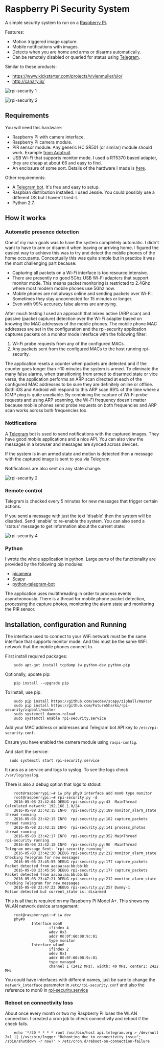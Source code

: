 # Raspberry Pi Security System

A simple security system to run on a [Raspberry Pi](https://www.raspberrypi.org/).

Features:
  - Motion triggered image capture.
  - Mobile notifications with images.
  - Detects when you are home and arms or disarms automatically.
  - Can be remotely disabled or queried for status using [Telegram](https://telegram.org/).

Similar to these products:

  - https://www.kickstarter.com/projects/vivienmuller/ulo/
  - http://canary.is/

![rpi-security 1](../master/images/rpi-security-1.jpg?raw=true)

![rpi-security 2](../master/images/rpi-security-2.jpg?raw=true)


## Requirements

You will need this hardware:
  - Raspberry Pi with camera interface.
  - Raspberry Pi camera module.
  - PIR sensor module. Any generic HC SR501 (or similar) module should work. Example [from Adafruit](https://www.adafruit.com/products/189).
  - USB Wi-Fi that supports monitor mode. I used a RT5370 based adapter, they are cheap at about €6 and easy to find.
  - An enclosure of some sort. Details of the hardware I made is [here](hardware).

Other requirements:
  - A [Telegram bot](https://telegram.org/). It's free and easy to setup.
  - Raspbian distribution installed. I used Jessie. You could possibly use a different OS but I haven't tried it.
  - Python 2.7.

## How it works

### Automatic presence detection

One of my main goals was to have the system completely automatic. I didn't want to have to arm or disarm it when leaving or arriving home. I figured the easiest way to achieve this was to try and detect the mobile phones of the home occupants. Conceptually this was quite simple but in practice it was the most challenging part because:
  - Capturing all packets on a Wi-Fi interface is too resource intensive.
  - There are presently no good 5Ghz USB Wi-Fi adapters that support monitor mode. This means packet monitoring is restricted to 2.4Ghz where most modern mobile phones use 5Ghz now.
  - Mobile phones are not always online and sending packets over Wi-Fi. Sometimes they stay unconnected for 15 minutes or longer.
  - Even with 99% accuracy false alarms are annoying.

After much testing I used an approach that mixes active (ARP scan) and passive (packet capture) detection over the Wi-Fi adapter based on knowing the MAC addresses of the mobile phones. The mobile phone MAC addresses are set in the configuration and the rpi-security application captures packets on a monitor mode interface with the following filter:
1. Wi-Fi probe requests from any of the configured MACs.
2. Any packets sent from the configured MACs to the host running rpi-security.

The application resets a counter when packets are detected and if the counter goes longer than ~10 minutes the system is armed. To eliminate the many false alarms, when transitioning from armed to disarmed state or vice versa, the application performs an ARP scan directed at each of the configured MAC addresses to be sure they are definitely online or offline. Both iOS and Android will respond to this ARP scan 99% of the time where a ICMP ping is quite unreliable. By combining the capture of Wi-Fi probe requests and using ARP scanning, the Wi-Fi frequency doesn't matter because mobile phones send probe requests on both frequencies and ARP scan works across both frequencies too.

### Notifications

A [Telegram](https://telegram.org/) bot is used to send notifications with the captured images. They have good mobile applications and a nice API. You can also view the messages in a browser and messages are synced across devices.

If the system is in an armed state and motion is detected then a message with the captured image is sent to you via Telegram.

Notifications are also sent on any state change.

![rpi-security 2](../master/images/rpi-security-notification.png?raw=true)

### Remote control

Telegram is checked every 5 minutes for new messages that trigger certain actions.

If you send a message with just the text 'disable' then the system will be disabled. Send 'enable' to re-enable the system. You can also send a 'status' message to get information about the current state:

![rpi-security 4](../master/images/rpi-security-status-message.png?raw=true)

### Python

I wrote the whole application in python. Large parts of the functionality are provided by the following pip modules:
  - [picamera](https://github.com/waveform80/picamera)
  - [Scapy](http://www.secdev.org/projects/scapy/)
  - [python-telegram-bot](https://github.com/python-telegram-bot/python-telegram-bot)

The application uses multithreading in order to process events asynchronously. There is a thread for mobile phone packet detection, processing the capture photos, monitoring the alarm state and monitoring the PIR sensor.

## Installation, configuration and Running

The interface used to connect to your WiFi network must be the same interface that supports monitor mode. And this must be the same WiFi network that the mobile phones connect to.

First install required packages:

        sudo apt-get install tcpdump iw python-dev python-pip

Optionally, update pip:

        pip install --upgrade pip

To install, use pip:

        sudo pip install https://github.com/secdev/scapy/zipball/master
        sudo pip install https://github.com/FutureSharks/rpi-security/zipball/master
        sudo systemctl daemon-reload
        sudo systemctl enable rpi-security.service

Add your MAC address or addresses and Telegram bot API key to ``/etc/rpi-security.conf``.

Ensure you have enabled the camera module using ``raspi-config``.

And start the service:

      sudo systemctl start rpi-security.service

It runs as a service and logs to syslog. To see the logs check ``/var/log/syslog``.

There is also a debug option that logs to stdout:

        root@raspberrypi:~# iw phy phy0 interface add mon0 type monitor
        root@raspberrypi:~# rpi-security.py -d
        2016-05-08 23:42:04 DEBUG rpi-security.py:43  MainThread          Calculated network: 192.168.1.0/24
        2016-05-08 23:42:15 INFO  rpi-security.py:189 monitor_alarm_state thread running
        2016-05-08 23:42:15 INFO  rpi-security.py:182 capture_packets     thread running
        2016-05-08 23:42:15 INFO  rpi-security.py:141 process_photos      thread running
        2016-05-08 23:42:17 INFO  rpi-security.py:352 MainThread          rpi-security running
        2016-05-08 23:42:18 INFO  rpi-security.py:90  MainThread          Telegram message Sent: "rpi-security running"
        2016-05-08 23:42:20 DEBUG rpi-security.py:212 monitor_alarm_state Checking Telegram for new messages
        2016-05-08 23:45:55 DEBUG rpi-security.py:177 capture_packets     Packet detected from aa:aa:aa:bb:bb:bb
        2016-05-08 23:45:56 DEBUG rpi-security.py:177 capture_packets     Packet detected from aa:aa:aa:bb:bb:bb
        2016-05-08 23:47:21 DEBUG rpi-security.py:212 monitor_alarm_state Checking Telegram for new messages
        2016-05-08 23:47:22 DEBUG rpi-security.py:257 Dummy-1             Motion detected but current_state is: disarmed

This is all that is required on my Raspberry Pi Model A+. This shows my WLAN network device arrangement:

        root@raspberrypi:~# iw dev
        phy#0
                Interface mon0
                        ifindex 4
                        wdev 0x3
                        addr 00:0f:60:08:9c:01
                        type monitor
                Interface wlan0
                        ifindex 2
                        wdev 0x1
                        addr 00:0f:60:08:9c:01
                        type managed
                        channel 1 (2412 MHz), width: 40 MHz, center1: 2422 MHz

You could have interfaces with different names, just be sure to change the ``network_interface`` parameter in ``/etc/rpi-security.conf`` and also the reference to mon0 in [rpi-security.service](https://github.com/FutureSharks/rpi-security/blob/master/etc/rpi-security.service)

### Reboot on connectivity loss

About once every month or two my Raspberry Pi loses the WLAN connection. I created a cron job to check connectivity and reboot if the check fails.

        echo '*/20 * * * * root /usr/bin/host api.telegram.org > /dev/null 2>1 || (/usr/bin/logger "Rebooting due to connectivity issue"; /sbin/shutdown -r now)' > /etc/cron.d/reboot-on-connection-failure
